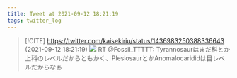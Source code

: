 ```yaml
---
title: Tweet at 2021-09-12 18:21:19
tags: twitter_log
---
```


> [!CITE] https://twitter.com/kaisekiriu/status/1436983250388336643 (2021-09-12 18:21:19)
> ![](https://twitter.com/kaisekiriu/status/1436983250388336643)
> RT @Fossil_TTTTT: Tyrannosaurはまだ科とか上科のレベルだからともかく、PlesiosaurとかAnomalocarididは目レベルだからなぁ
